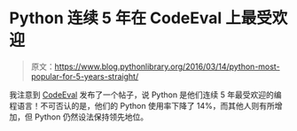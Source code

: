 # Python 连续 5 年在 CodeEval 上最受欢迎

> 原文：<https://www.blog.pythonlibrary.org/2016/03/14/python-most-popular-for-5-years-straight/>

我注意到 [CodeEval](http://blog.codeeval.com/codeevalblog/2016/2/2/most-popular-coding-languages-of-2016) 发布了一个帖子，说 Python 是他们连续 5 年最受欢迎的编程语言！不可否认的是，他们的 Python 使用率下降了 14%，而其他人则有所增加，但 Python 仍然设法保持领先地位。